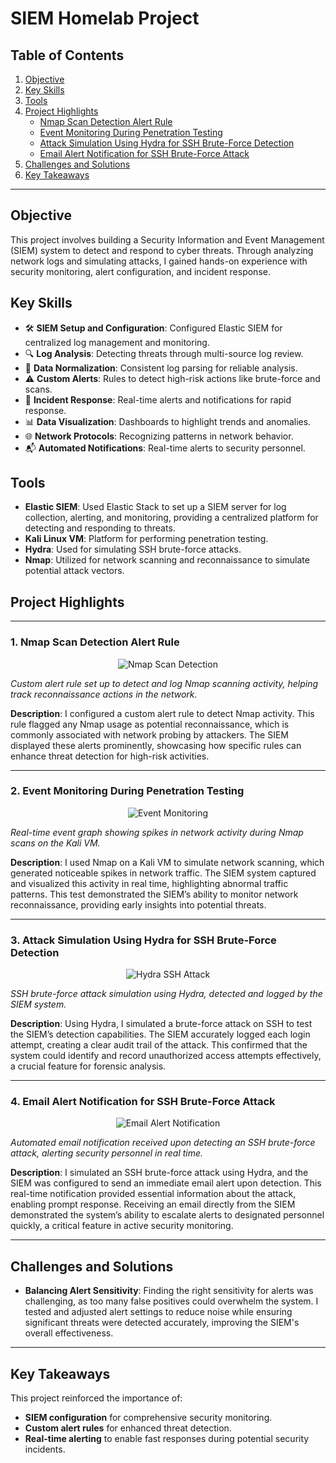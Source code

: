 # SIEM Homelab Project

## Table of Contents
1. [Objective](#objective)
2. [Key Skills](#key-skills)
3. [Tools](#tools)
4. [Project Highlights](#project-highlights)
   - [Nmap Scan Detection Alert Rule](#1-nmap-scan-detection-alert-rule)
   - [Event Monitoring During Penetration Testing](#2-event-monitoring-during-penetration-testing)
   - [Attack Simulation Using Hydra for SSH Brute-Force Detection](#3-attack-simulation-using-hydra-for-ssh-brute-force-detection)
   - [Email Alert Notification for SSH Brute-Force Attack](#4-email-alert-notification-for-ssh-brute-force-attack)
5. [Challenges and Solutions](#challenges-and-solutions)
6. [Key Takeaways](#key-takeaways)

---

## Objective
This project involves building a Security Information and Event Management (SIEM) system to detect and respond to cyber threats. Through analyzing network logs and simulating attacks, I gained hands-on experience with security monitoring, alert configuration, and incident response.

## Key Skills
- 🛠️ **SIEM Setup and Configuration**: Configured Elastic SIEM for centralized log management and monitoring.
- 🔍 **Log Analysis**: Detecting threats through multi-source log review.
- 🧩 **Data Normalization**: Consistent log parsing for reliable analysis.
- ⚠️ **Custom Alerts**: Rules to detect high-risk actions like brute-force and scans.
- 🚨 **Incident Response**: Real-time alerts and notifications for rapid response.
- 📊 **Data Visualization**: Dashboards to highlight trends and anomalies.
- 🌐 **Network Protocols**: Recognizing patterns in network behavior.
- 📬 **Automated Notifications**: Real-time alerts to security personnel.

## Tools
- **Elastic SIEM**: Used Elastic Stack to set up a SIEM server for log collection, alerting, and monitoring, providing a centralized platform for detecting and responding to threats.
- **Kali Linux VM**: Platform for performing penetration testing.
- **Hydra**: Used for simulating SSH brute-force attacks.
- **Nmap**: Utilized for network scanning and reconnaissance to simulate potential attack vectors.

## Project Highlights

---

### 1. Nmap Scan Detection Alert Rule
<div align="center">
  <img src="https://github.com/user-attachments/assets/b7fd5bcd-9474-4b3c-a05c-3694381a462e" alt="Nmap Scan Detection">
</div>

*Custom alert rule set up to detect and log Nmap scanning activity, helping track reconnaissance actions in the network.*

**Description**: I configured a custom alert rule to detect Nmap activity. This rule flagged any Nmap usage as potential reconnaissance, which is commonly associated with network probing by attackers. The SIEM displayed these alerts prominently, showcasing how specific rules can enhance threat detection for high-risk activities.

---

### 2. Event Monitoring During Penetration Testing
<div align="center">
  <img src="https://github.com/user-attachments/assets/d64e5bdf-a090-4900-b308-378a441af683" alt="Event Monitoring">
</div>

*Real-time event graph showing spikes in network activity during Nmap scans on the Kali VM.*

**Description**: I used Nmap on a Kali VM to simulate network scanning, which generated noticeable spikes in network traffic. The SIEM system captured and visualized this activity in real time, highlighting abnormal traffic patterns. This test demonstrated the SIEM’s ability to monitor network reconnaissance, providing early insights into potential threats.

---

### 3. Attack Simulation Using Hydra for SSH Brute-Force Detection
<div align="center">
  <img src="https://github.com/user-attachments/assets/319ac522-55fa-41b3-bfbe-7577220ab22f" alt="Hydra SSH Attack">
</div>

*SSH brute-force attack simulation using Hydra, detected and logged by the SIEM system.*

**Description**: Using Hydra, I simulated a brute-force attack on SSH to test the SIEM’s detection capabilities. The SIEM accurately logged each login attempt, creating a clear audit trail of the attack. This confirmed that the system could identify and record unauthorized access attempts effectively, a crucial feature for forensic analysis.

---

### 4. Email Alert Notification for SSH Brute-Force Attack
<div align="center">
  <img src="https://github.com/user-attachments/assets/a7e3b0f4-a2e9-4e4c-94d2-8c737fcebdd1" alt="Email Alert Notification">
</div>

*Automated email notification received upon detecting an SSH brute-force attack, alerting security personnel in real time.*

**Description**: I simulated an SSH brute-force attack using Hydra, and the SIEM was configured to send an immediate email alert upon detection. This real-time notification provided essential information about the attack, enabling prompt response. Receiving an email directly from the SIEM demonstrated the system’s ability to escalate alerts to designated personnel quickly, a critical feature in active security monitoring.

---

## Challenges and Solutions
- **Balancing Alert Sensitivity**: Finding the right sensitivity for alerts was challenging, as too many false positives could overwhelm the system. I tested and adjusted alert settings to reduce noise while ensuring significant threats were detected accurately, improving the SIEM's overall effectiveness.
  
---

## Key Takeaways
This project reinforced the importance of:
- **SIEM configuration** for comprehensive security monitoring.
- **Custom alert rules** for enhanced threat detection.
- **Real-time alerting** to enable fast responses during potential security incidents.

